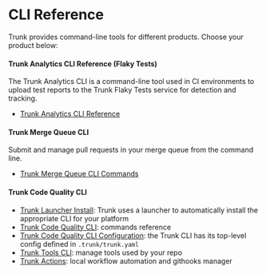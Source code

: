 # CLI Reference

Trunk provides command-line tools for different products. Choose your product below:

#### Trunk Analytics CLI Reference (Flaky Tests)

The Trunk Analytics CLI is a command-line tool used in CI environments to upload test reports to the Trunk Flaky Tests service for detection and tracking.

* [Trunk Analytics CLI Reference](./#trunk-analytics-cli-reference)

#### Trunk Merge Queue CLI

Submit and manage pull requests in your merge queue from the command line.

* [Trunk Merge Queue CLI Commands](../../merge-queue/merge-queue-cli-reference.md)

#### Trunk Code Quality CLI

* [Trunk Launcher Install](install.md): Trunk uses a launcher to automatically install the appropriate CLI for your platform
* [Trunk Code Quality CLI](commands-reference/): commands reference
* [Trunk Code Quality CLI Configuration](configuration/): the Trunk CLI has its top-level config defined in `.trunk/trunk.yaml`
* [Trunk Tools CLI](getting-started/tools.md): manage tools used by your repo
* [Trunk Actions](getting-started/actions/): local workflow automation and githooks manager
